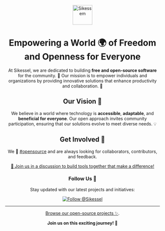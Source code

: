 <div align="center">
    <a href="https://sikessel.github.io/" title="Sikessel">
        <img src="https://github.com/sikessel/art/blob/HEAD/images/logo.svg" alt="Sikessem" height="64"/>
    </a>

# Empowering a World 🌍 of Freedom and Openness for Everyone

At Sikessel, we are dedicated to building **free and open-source software** for the community. 🚀
Our mission is to empower individuals and organizations by providing innovative solutions that enhance productivity and collaboration. 🤝

## Our Vision 🌟
We believe in a world where technology is **accessible**, **adaptable**, and **beneficial for everyone**. Our open approach invites community participation, ensuring that our solutions evolve to meet diverse needs. 💡

## Get Involved 🤗
We 💙 [#opensource](https://opensource.org/) and are always looking for collaborators, contributors, and feedback.

[💬 Join us in a discussion to build tools together that make a difference!](https://github.com/orgs/sikessel/discussions)

### Follow Us 🔔
Stay updated with our latest projects and initiatives:

<p><a href="https://x.com/intent/follow?screen_name=Sikessel"><img src="https://img.shields.io/twitter/follow/Sikessel.svg?label=Follow%20@Sikessel" alt="Follow @Sikessel"/></a></p>

---

[Browse our open-source projects ✨](https://sikessel.github.io/).

**Join us on this exciting journey! 🚀**
</div>
